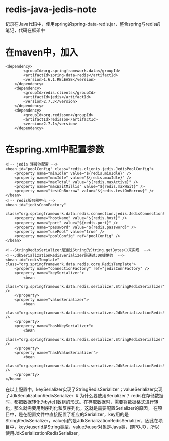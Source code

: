 # redis-java-jedis-note
记录在Java代码中，使用spring的spring-data-redis.jar，整合spring与redis的笔记，代码在框架中
# 在maven中，加入
    <dependency>
			<groupId>org.springframework.data</groupId>
			<artifactId>spring-data-redis</artifactId>
			<version>1.6.1.RELEASE</version>
		</dependency>
		<dependency>
			<groupId>redis.clients</groupId>
			<artifactId>jedis</artifactId>
			<version>2.7.3</version>
		</dependency>
		<dependency>
			<groupId>org.redisson</groupId>
			<artifactId>redisson</artifactId>
			<version>2.7.1</version>
		</dependency>
    
# 在spring.xml中配置参数
<!-- spring + redis -->
	<!-- jedis 连接池配置 -->
	<bean id="poolConfig" class="redis.clients.jedis.JedisPoolConfig">
		<property name="minIdle" value="${redis.minIdle}" />
		<property name="maxIdle" value="${redis.maxIdle}" />
		<property name="maxTotal" value="${redis.maxActive}" />
		<property name="maxWaitMillis" value="${redis.maxWait}" />
		<property name="testOnBorrow" value="${redis.testOnBorrow}" />
	</bean>
	<!-- redis服务器中心 -->
	<bean id="jedisConnFactory"
		class="org.springframework.data.redis.connection.jedis.JedisConnectionFactory">
		<property name="hostName" value="${redis.host}" />
		<property name="port" value="${redis.port}" />
		<property name="password" value="${redis.password}" />
		<property name="usePool" value="true" />
		<property name="poolConfig" ref="poolConfig" />
	</bean>
	
	<!--StringRedisSerializer是通过String的String.getBytes()来实现  -->
	<!--JdkSerializationRedisSerializer是通过JDK提供的  -->
	<bean id="redisTemplate" class="org.springframework.data.redis.core.RedisTemplate">
		<property name="connectionFactory" ref="jedisConnFactory" />
		<property name="keySerializer">
			<bean
				class="org.springframework.data.redis.serializer.StringRedisSerializer" />
		</property>
		<property name="valueSerializer">
			<bean
				class="org.springframework.data.redis.serializer.JdkSerializationRedisSerializer" />
		</property>
		<property name="hashKeySerializer">
			<bean
				class="org.springframework.data.redis.serializer.StringRedisSerializer" />
		</property>
		<property name="hashValueSerializer">
			<bean
				class="org.springframework.data.redis.serializer.JdkSerializationRedisSerializer" />
		</property>
	</bean>
  
  在以上配置中，keySerializer实现了StringRedisSerializer；valueSerializer实现了JdkSerializationRedisSerializer
  # 为什么要使用Serializer？
 redis在存储数据时，都把数据转化为byte[]数组的形式。在存取数据时，需要将数据格式进行转化，那么就需要用到序列化和反序列化，这就是需要配置Serializer的原因。
  在项目中，是在配置文件中直接配置了相应的Serializer，key用的是StringRedisSerializer，value用的是JdkSerializationRedisSerializer，因此在项目中，key为userId是String类型，value为user对象是Java类，即POJO，所以使用JdkSerializationRedisSerializer。
